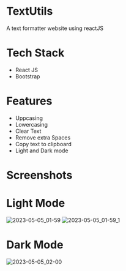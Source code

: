 # TextUtils
A text formatter website using reactJS

# Tech Stack
- React JS
- Bootstrap

# Features
- Uppcasing
- Lowercasing
- Clear Text
- Remove extra Spaces
- Copy text to clipboard
- Light and Dark mode

# Screenshots
# Light Mode
![2023-05-05_01-59](https://user-images.githubusercontent.com/79903746/236322639-b198f5f0-e9fd-42ac-a786-5f5b7bf4f41e.png)
![2023-05-05_01-59_1](https://user-images.githubusercontent.com/79903746/236322647-db35b05b-771a-4db7-8fd9-76fddd0ecf9b.png)

# Dark Mode
![2023-05-05_02-00](https://user-images.githubusercontent.com/79903746/236322653-12207093-c216-4c23-a74c-c6e2d9393edb.png)

